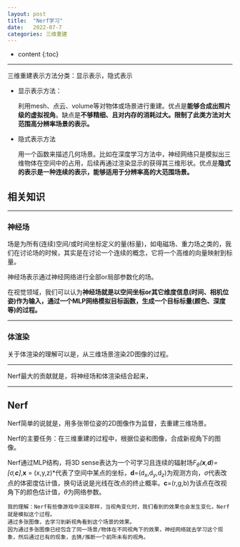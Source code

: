```yaml
---
layout: post
title:  "Nerf学习"
date:   2022-07-7
categories: 三维重建
---
```

* content
{:toc}

---
三维重建表示方法分类：显示表示，隐式表示
* 显示表示方法：

	利用mesh、点云、volume等对物体或场景进行重建。优点是**能够合成出照片级的虚拟视角**。缺点是**不够精细、且对内存的消耗过大。限制了此类方法对大范围高分辨率场景的表示。**

* 隐式表示方法

	用一个函数来描述几何场景。比如在深度学习方法中，神经网络只是模拟出三维物体在空间中的占用，后续再通过渲染显示的获得其三维形状。优点是**隐式的表示是一种连续的表示，能够适用于分辨率高的大范围场景。**



## 相关知识
---
### 神经场
场是为所有(连续)空间/或时间坐标定义的量(标量)，如电磁场、重力场之类的，我们在讨论场的时候，其实是在讨论一个连续的概念，它将一个高维的向量映射到标量。

神经场表示通过神经网络进行全部or局部参数化的场。

在视觉领域，我们可以认为**神经场就是以空间坐标or其它维度信息(时间、相机位姿)作为输入，通过一个MLP网络模拟目标函数，生成一个目标标量(颜色、深度等)的过程。**

----
### 体渲染
关于体渲染的理解可以是，从三维场景渲染2D图像的过程。

---
Nerf最大的贡献就是，将神经场和体渲染结合起来，

---
## Nerf

Nerf简单的说就是，用多张带位姿的2D图像作为监督，去重建三维场景。

Nerf的主要任务：在三维重建的过程中，根据位姿和图像，合成新视角下的图像。

Nerf通过MLP结构，将3D sense表达为一个可学习且连续的辐射场*F<sub>$\theta$</sub>(**x**,**d**)=[$\sigma$,**c**]*,**x** = (x,y,z)*代表了空间中某点的坐标，**d**=(d<sub>$x$</sub>,d<sub>$y$</sub>,d<sub>$z$</sub>)为观测方向，$\sigma$代表改点的体密度估计值，换句话说是光线在改点的终止概率。**c**=(r,g,b)为该点在改视角下的颜色估计值，$\theta$为网络参数。

```
我的理解：Nerf有些像游戏中渲染那样，当视角变化时，我们看到的效果也会发生变化，Nerf就是模拟这个过程。
通过多张图像，去学习到新视角看到这个场景的效果。
因为通过多张图像已经包含了同一场景/物体在不同视角下的效果，神经网络就去学习这个现象，然后通过已有的现象，去猜/推断一个前所未有的视角。
```